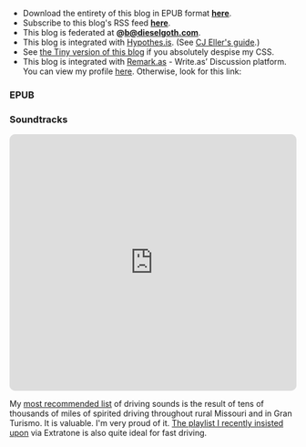 - Download the entirety of this blog in EPUB format **[here](http://dieselgoth.com/.epub)**.
- Subscribe to this blog's RSS feed **[here](https://dieselgoth.com/feed/)**.
- This blog is federated at **@b@dieselgoth.com**.
- This blog is integrated with [Hypothes.is](https://hypothes.is/users/DavidBlue). (See [CJ Eller's guide](https://discuss.write.as/t/adding-comments-to-your-blog/1146).)
- See [the Tiny version of this blog](https://tiny.write.as/bilge) if you absolutely despise my CSS.
- This blog is integrated with [Remark.as](https://remark.as) - Write.as’ Discussion platform. You can view my profile [here](https://remark.as/extratone). Otherwise, look for this link:

<!--comment-->

<!--emailsub-->

### EPUB



### Soundtracks

<iframe id="embedPlayer" src="https://embed.music.apple.com/us/playlist/skids/pl.u-kv9lJ8lsLz1Yjl?app=music&amp;itsct=music_box_player&amp;itscg=30200&amp;ls=1&amp;theme=auto" height="450px" frameborder="0" sandbox="allow-forms allow-popups allow-same-origin allow-scripts allow-top-navigation-by-user-activation" allow="autoplay *; encrypted-media *; clipboard-write" style="width: 100%; max-width: 660px; overflow: hidden; border-radius: 10px; transform: translateZ(0px); animation: 2s 6 loading-indicator; background-color: rgb(228, 228, 228);"></iframe>

My [most recommended list](https://music.apple.com/us/playlist/skids/pl.u-KVXB0d3uV4xjEy) of driving sounds is the result of tens of thousands of miles of spirited driving throughout rural Missouri and in Gran Turismo. It is valuable. I'm very proud of it. [The playlist I recently insisted upon](https://extratone.com/you-will-listen-to-this-playlist) via Extratone is also quite ideal for fast driving.